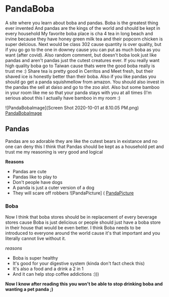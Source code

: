 # PandaBoba
A site where you learn about boba and pandas.
Boba is the greatest thing ever invented 
And pandas are the kings of the world and should be kept in every household
My favorite boba place is cha 4 tea in long beach and irvine because they have honey green milk tea and their popcorn chicken is super delcious. 
Next would be class 302 cause quantity is over quality, but if you go go to the one in downey cause you can put as much boba as you want (after covid).
Also random comment, but doesn't boba look just like pandas and aren't pandas just the cutest creatures ever. 
If you really want high quality boba go to Taiwan cause thats were the good boba really is trust me :) 
Share tea is pretty good in Cerritos and Meet fresh, but their shaved ice is honestly better than their boba. 
Also if you like pandas you should go get a panda squishmellow from amazon. You should also invest in the pandas the sell at daiso and go to the zoo alot. 
Also but some bamboo in your room like me so that your panda stays with you at all times (I'm serious about this I actually have bamboo in my room :)

![PandaBobaImage](Screen Shot 2020-10-01 at 8.10.05 PM.png)
[PandaBobaImage](https://www.pngitem.com/so/tumblr-transparent/31/)
## Pandas
Pandas are so adorable they are like the cutest bears in existance and no one can deny this
I think that Pandas should be kept as a household pet and trust me my reasoning is very good and logical

**Reasons**
- Pandas are cute 
- Pandas like to play to
- Don't people have dogs 
- A panda is just a cuter version of a dog
- They will scare off robbers 
![PandaPicture] (
[PandaPicture](https://www.pinterest.com/pin/579838520759985465/)
### Boba
Now I think that boba stores should be in replacement of every beverage stores cause Boba is just delicious
or people should just have a boba store in their house that would be even better. I think Boba needs to be introduced to everyone around the world cause it's that important and you literally cannot live without it. 

_reasons_ 
- Boba is super healthy 
- It's good for your digestive system (kinda don't fact check this) 
- It's also a food and a drink a 2 in 1 
- And it can help stop coffee addictions :))) 

**Now I know after reading this you won't be able to stop drinking boba and wanting a pet panda ;)**
